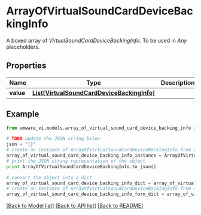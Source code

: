 # ArrayOfVirtualSoundCardDeviceBackingInfo

A boxed array of *VirtualSoundCardDeviceBackingInfo*. To be used in *Any* placeholders. 

## Properties
Name | Type | Description | Notes
------------ | ------------- | ------------- | -------------
**value** | [**List[VirtualSoundCardDeviceBackingInfo]**](VirtualSoundCardDeviceBackingInfo.md) |  | 

## Example

```python
from vmware_vi.models.array_of_virtual_sound_card_device_backing_info import ArrayOfVirtualSoundCardDeviceBackingInfo

# TODO update the JSON string below
json = "{}"
# create an instance of ArrayOfVirtualSoundCardDeviceBackingInfo from a JSON string
array_of_virtual_sound_card_device_backing_info_instance = ArrayOfVirtualSoundCardDeviceBackingInfo.from_json(json)
# print the JSON string representation of the object
print ArrayOfVirtualSoundCardDeviceBackingInfo.to_json()

# convert the object into a dict
array_of_virtual_sound_card_device_backing_info_dict = array_of_virtual_sound_card_device_backing_info_instance.to_dict()
# create an instance of ArrayOfVirtualSoundCardDeviceBackingInfo from a dict
array_of_virtual_sound_card_device_backing_info_form_dict = array_of_virtual_sound_card_device_backing_info.from_dict(array_of_virtual_sound_card_device_backing_info_dict)
```
[[Back to Model list]](../README.md#documentation-for-models) [[Back to API list]](../README.md#documentation-for-api-endpoints) [[Back to README]](../README.md)


